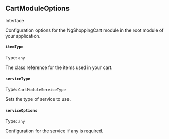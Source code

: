 ## CartModuleOptions
<span class="badge badge-warning">Interface</span>

Configuration options for the NgShoppingCart module in the root module of your application.

#### `itemType`

Type: `any`

The class reference for the items used in your cart.

#### `serviceType`

Type: `CartModuleServiceType`

Sets the type of service to use.

#### `serviceOptions`

Type: `any`

Configuration for the service if any is required.

